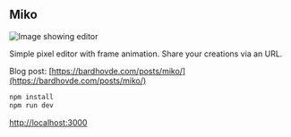 ## Miko

![Image showing editor]([https://assets.digitalocean.com/articles/alligator/boo.svg](https://bardhovde.com/assets/miko.png))


Simple pixel editor with frame animation. Share your creations via an URL.

Blog post: [https://bardhovde.com/posts/miko/](https://bardhovde.com/posts/miko/)

```bash
npm install
npm run dev
```

[http://localhost:3000](http://localhost:3000)
